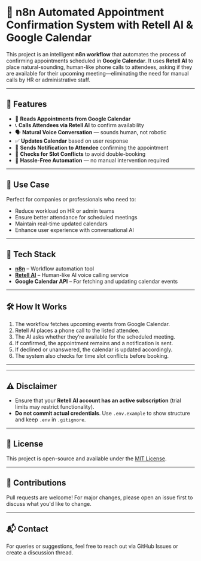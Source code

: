 
# 🤖 n8n Automated Appointment Confirmation System with Retell AI & Google Calendar

This project is an intelligent **n8n workflow** that automates the process of confirming appointments scheduled in **Google Calendar**. It uses **Retell AI** to place natural-sounding, human-like phone calls to attendees, asking if they are available for their upcoming meeting—eliminating the need for manual calls by HR or administrative staff.

---

## 🚀 Features

- 📅 **Reads Appointments from Google Calendar**
- 📞 **Calls Attendees via Retell AI** to confirm availability
- 🗣️ **Natural Voice Conversation** — sounds human, not robotic
- ✅ **Updates Calendar** based on user response
- 📨 **Sends Notification to Attendee** confirming the appointment
- 🔄 **Checks for Slot Conflicts** to avoid double-booking
- 🧘 **Hassle-Free Automation** — no manual intervention required

---

## 🎯 Use Case

Perfect for companies or professionals who need to:
- Reduce workload on HR or admin teams
- Ensure better attendance for scheduled meetings
- Maintain real-time updated calendars
- Enhance user experience with conversational AI

---

## 🔧 Tech Stack

- **[n8n](https://n8n.io/)** – Workflow automation tool
- **[Retell AI](https://retellai.com/)** – Human-like AI voice calling service
- **Google Calendar API** – For fetching and updating calendar events

---

## 🛠️ How It Works

1. The workflow fetches upcoming events from Google Calendar.
2. Retell AI places a phone call to the listed attendee.
3. The AI asks whether they’re available for the scheduled meeting.
4. If confirmed, the appointment remains and a notification is sent.
5. If declined or unanswered, the calendar is updated accordingly.
6. The system also checks for time slot conflicts before booking.

---

---

## ⚠️ Disclaimer

- Ensure that your **Retell AI account has an active subscription** (trial limits may restrict functionality).
- **Do not commit actual credentials**. Use `.env.example` to show structure and keep `.env` in `.gitignore`.

---

## 📄 License

This project is open-source and available under the [MIT License](LICENSE).

---

## 🙌 Contributions

Pull requests are welcome! For major changes, please open an issue first to discuss what you'd like to change.

---

## 📬 Contact

For queries or suggestions, feel free to reach out via GitHub Issues or create a discussion thread.



